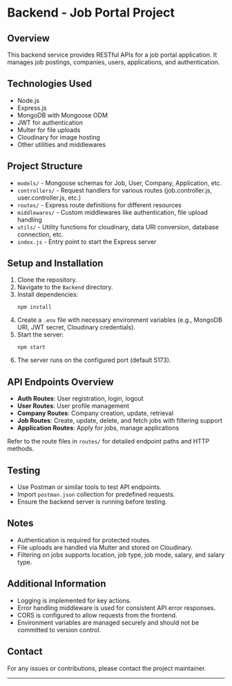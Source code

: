 # Backend - Job Portal Project

## Overview
This backend service provides RESTful APIs for a job portal application. It manages job postings, companies, users, applications, and authentication.

## Technologies Used
- Node.js
- Express.js
- MongoDB with Mongoose ODM
- JWT for authentication
- Multer for file uploads
- Cloudinary for image hosting
- Other utilities and middlewares

## Project Structure
- `models/` - Mongoose schemas for Job, User, Company, Application, etc.
- `controllers/` - Request handlers for various routes (job.controller.js, user.controller.js, etc.)
- `routes/` - Express route definitions for different resources
- `middlewares/` - Custom middlewares like authentication, file upload handling
- `utils/` - Utility functions for cloudinary, data URI conversion, database connection, etc.
- `index.js` - Entry point to start the Express server

## Setup and Installation
1. Clone the repository.
2. Navigate to the `Backend` directory.
3. Install dependencies:
   ```
   npm install
   ```
4. Create a `.env` file with necessary environment variables (e.g., MongoDB URI, JWT secret, Cloudinary credentials).
5. Start the server:
   ```
   npm start
   ```
6. The server runs on the configured port (default 5173).

## API Endpoints Overview
- **Auth Routes**: User registration, login, logout
- **User Routes**: User profile management
- **Company Routes**: Company creation, update, retrieval
- **Job Routes**: Create, update, delete, and fetch jobs with filtering support
- **Application Routes**: Apply for jobs, manage applications

Refer to the route files in `routes/` for detailed endpoint paths and HTTP methods.

## Testing
- Use Postman or similar tools to test API endpoints.
- Import `postman.json` collection for predefined requests.
- Ensure the backend server is running before testing.

## Notes
- Authentication is required for protected routes.
- File uploads are handled via Multer and stored on Cloudinary.
- Filtering on jobs supports location, job type, job mode, salary, and salary type.

## Additional Information
- Logging is implemented for key actions.
- Error handling middleware is used for consistent API error responses.
- CORS is configured to allow requests from the frontend.
- Environment variables are managed securely and should not be committed to version control.

## Contact
For any issues or contributions, please contact the project maintainer.

---
